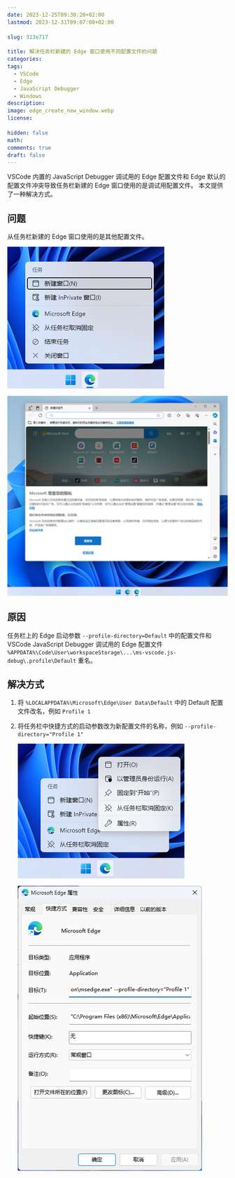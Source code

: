```yaml
---
date: 2023-12-25T09:30:20+02:00
lastmod: 2023-12-31T09:07:00+02:00

slug: 313e717

title: 解决任务栏新建的 Edge 窗口使用不同配置文件的问题
categories:
tags:
  - VSCode
  - Edge
  - JavaScript Debugger
  - Windows
description: 
image: edge_create_new_window.webp
license:

hidden: false
math:
comments: true
draft: false
---
```


VSCode 内置的 JavaScript Debugger 调试用的 Edge 配置文件和 Edge 默认的配置文件冲突导致任务栏新建的 Edge 窗口使用的是调试用配置文件。
本文提供了一种解决方式。

<!--more-->

## 问题

从任务栏新建的 Edge 窗口使用的是其他配置文件。

![从任务栏中新建 Edge 窗口](edge_create_new_window.webp)

![新窗口使用不同配置文件](edge_new_window.webp)

## 原因

任务栏上的 Edge 启动参数 `--profile-directory=Default` 中的配置文件和 VSCode JavaScript Debugger 调试用的 Edge 配置文件 `%APPDATA%\Code\User\workspaceStorage\...\ms-vscode.js-debug\.profile\Default` 重名。

## 解决方式

1. 将 `%LOCALAPPDATA%\Microsoft\Edge\User Data\Default` 中的 Default 配置文件改名，例如 `Profile 1`
2. 将任务栏中快捷方式的启动参数改为新配置文件的名称，例如 `--profile-directory="Profile 1"`

    ![查看任务栏快捷方式的属性](edge_shortcut_properties.webp)

    ![修改启动参数](edge_shortcut_change_properties.webp)
